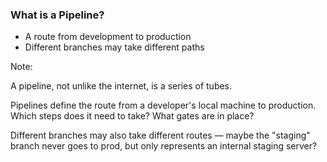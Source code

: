 ### What is a Pipeline?

* <!-- .element: class="fragment" --> A route from development to production
* <!-- .element: class="fragment" --> Different branches may take different paths

Note:

A pipeline, not unlike the internet, is a series of tubes.

Pipelines define the route from a developer's local machine to production. Which steps does it need to take? What gates are in place?

Different branches may also take different routes — maybe the "staging" branch never goes to prod, but only represents an internal staging server?
